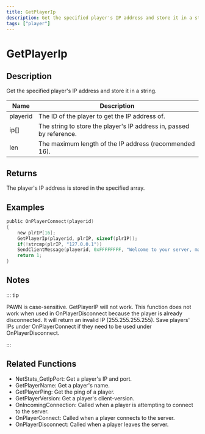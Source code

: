 ```yaml
---
title: GetPlayerIp
description: Get the specified player's IP address and store it in a string.
tags: ["player"]
---
```


# GetPlayerIp

<TagLinks />

## Description

Get the specified player's IP address and store it in a string.

| Name     | Description                                                          |
| -------- | -------------------------------------------------------------------- |
| playerid | The ID of the player to get the IP address of.                       |
| ip[]     | The string to store the player's IP address in, passed by reference. |
| len      | The maximum length of the IP address (recommended 16).               |

## Returns

The player's IP address is stored in the specified array.

## Examples

```c
public OnPlayerConnect(playerid)
{
    new plrIP[16];
    GetPlayerIp(playerid, plrIP, sizeof(plrIP));
    if(!strcmp(plrIP, "127.0.0.1"))
    SendClientMessage(playerid, 0xFFFFFFFF, "Welcome to your server, master :)");
    return 1;
}
```

## Notes

::: tip

PAWN is case-sensitive. GetPlayerIP will not work.
This function does not work when used in OnPlayerDisconnect because the player is already disconnected. It will return an invalid IP (255.255.255.255). Save players' IPs under OnPlayerConnect if they need to be used under OnPlayerDisconnect.

:::

## Related Functions

- NetStats_GetIpPort: Get a player's IP and port.
- GetPlayerName: Get a player's name.
- GetPlayerPing: Get the ping of a player.
- GetPlayerVersion: Get a player's client-version.
- OnIncomingConnection: Called when a player is attempting to connect to the server.
- OnPlayerConnect: Called when a player connects to the server.
- OnPlayerDisconnect: Called when a player leaves the server.
